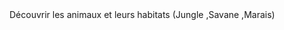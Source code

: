 <html>
<nav>
  Découvrir les animaux et leurs habitats 
  (Jungle ,Savane ,Marais)
</nav>
  
</html>
